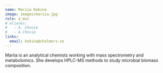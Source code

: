 ```yaml
---
name: Mariia Kokina
image: images/mariia.jpg
role: a_msc
# aliases:
#   - A. Chovie
#   - A Chovie
links:
  email: kokina@chalmers.se
---
```


Mariia is an analytical chemists working with mass spectrometry and metabolomics. She develops HPLC-MS methods to study microbial biomass composition. 
